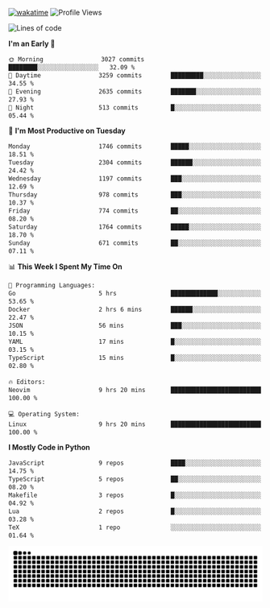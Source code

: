 [![wakatime](https://wakatime.com/badge/user/b920b284-3cde-4cd4-b72e-f7f22d050b16.svg)](https://wakatime.com/@b920b284-3cde-4cd4-b72e-f7f22d050b16)
![Profile Views](http://img.shields.io/badge/Profile%20Views-4586-blue)
<!--START_SECTION:waka-->
![Lines of code](https://img.shields.io/badge/From%20Hello%20World%20I%27ve%20Written-6.9%20million%20lines%20of%20code-blue)

**I'm an Early 🐤** 

```text
🌞 Morning                3027 commits        ████████░░░░░░░░░░░░░░░░░   32.09 % 
🌆 Daytime                3259 commits        █████████░░░░░░░░░░░░░░░░   34.55 % 
🌃 Evening                2635 commits        ███████░░░░░░░░░░░░░░░░░░   27.93 % 
🌙 Night                  513 commits         █░░░░░░░░░░░░░░░░░░░░░░░░   05.44 % 
```
📅 **I'm Most Productive on Tuesday** 

```text
Monday                   1746 commits        █████░░░░░░░░░░░░░░░░░░░░   18.51 % 
Tuesday                  2304 commits        ██████░░░░░░░░░░░░░░░░░░░   24.42 % 
Wednesday                1197 commits        ███░░░░░░░░░░░░░░░░░░░░░░   12.69 % 
Thursday                 978 commits         ███░░░░░░░░░░░░░░░░░░░░░░   10.37 % 
Friday                   774 commits         ██░░░░░░░░░░░░░░░░░░░░░░░   08.20 % 
Saturday                 1764 commits        █████░░░░░░░░░░░░░░░░░░░░   18.70 % 
Sunday                   671 commits         ██░░░░░░░░░░░░░░░░░░░░░░░   07.11 % 
```


📊 **This Week I Spent My Time On** 

```text
💬 Programming Languages: 
Go                       5 hrs               █████████████░░░░░░░░░░░░   53.65 % 
Docker                   2 hrs 6 mins        ██████░░░░░░░░░░░░░░░░░░░   22.47 % 
JSON                     56 mins             ███░░░░░░░░░░░░░░░░░░░░░░   10.15 % 
YAML                     17 mins             █░░░░░░░░░░░░░░░░░░░░░░░░   03.15 % 
TypeScript               15 mins             █░░░░░░░░░░░░░░░░░░░░░░░░   02.80 % 

🔥 Editors: 
Neovim                   9 hrs 20 mins       █████████████████████████   100.00 % 

💻 Operating System: 
Linux                    9 hrs 20 mins       █████████████████████████   100.00 % 
```

**I Mostly Code in Python** 

```text
JavaScript               9 repos             ████░░░░░░░░░░░░░░░░░░░░░   14.75 % 
TypeScript               5 repos             ██░░░░░░░░░░░░░░░░░░░░░░░   08.20 % 
Makefile                 3 repos             █░░░░░░░░░░░░░░░░░░░░░░░░   04.92 % 
Lua                      2 repos             █░░░░░░░░░░░░░░░░░░░░░░░░   03.28 % 
TeX                      1 repo              ░░░░░░░░░░░░░░░░░░░░░░░░░   01.64 % 
```




<!--END_SECTION:waka-->
![Snake animation](https://raw.githubusercontent.com/timmypidashev/timmypidashev/main/commits.svg)
